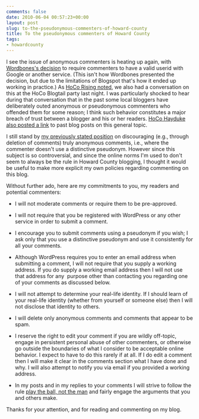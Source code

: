 ```yaml
---
comments: false
date: 2010-06-04 00:57:23+00:00
layout: post
slug: to-the-pseudonymous-commenters-of-howard-county
title: To the pseudonymous commenters of Howard County
tags:
- howardcounty
---
```


I see the issue of anonymous commenters is heating up again, with [Wordbones's decision](http://writing-the-wrongs.blogspot.com/) to require commenters to have a valid userid with Google or another service. (This isn't how Wordbones presented the decision, but due to the limitations of Blogspot that's how it ended up working in practice.)  As [HoCo Rising noted](http://hocorising.blogspot.com/2010/06/case-for-anonymous-commenters.html), we also had a conversation on this at the HoCo Blogtail party last night. I was particularly shocked to hear during that conversation that in the past some local bloggers have deliberately outed anonymous or pseudonymous commenters who offended them for some reason; I think such behavior constitutes a major breach of trust between a blogger and his or her readers. [HoCo Hayduke also posted a link](http://hocohayduke.blogspot.com/search?q=anonymous) to past blog posts on this general topic.

I still stand by [my previously stated position](http://blog.hecker.org/2010/05/19/to-the-anonymous-commenters-of-howard-county/) on discouraging (e.g., through deletion of comments) truly anonymous comments, i.e., where the commenter doesn't use a distinctive pseudonym. However since this subject is so controversial, and since the online norms I'm used to don't seem to always be the rule in Howard County blogging, I thought it would be useful to make more explicit my own policies regarding commenting on this blog.

Without further ado, here are my commitments to you, my readers and potential commenters:



	
  * I will not moderate comments or require them to be pre-approved.

	
  * I will not require that you be registered with WordPress or any other service in order to submit a comment.

	
  * I encourage you to submit comments using a pseudonym if you wish; I ask only that you use a distinctive pseudonym and use it consistently for all your comments.

	
  * Although WordPress requires you to enter an email address when submitting a comment, I will not require that you supply a working address. If you do supply a working email address then I will not use that address for any  purpose other than contacting you regarding one of your comments as discussed below.

	
  * I will not attempt to determine your real-life identity. If I should learn of your real-life identity (whether from yourself or someone else) then I will not disclose that identity to others.

	
  * I will delete only anonymous comments and comments that appear to be spam.

	
  * I reserve the right to edit your comment if you are wildly off-topic, engage in persistent personal abuse of other commenters, or otherwise go outside the boundaries of what I consider to be acceptable online behavior. I expect to have to do this rarely if at all. If I do edit a comment then I will make it clear in the comments section what I have done and why. I will also attempt to notify you via email if you provided a working address.

	
  * In my posts and in my replies to your comments I will strive to follow the rule [play the ball, not the man](http://sluggerotoole.com/2005/03/09/glossary_playing_the_ball_not_the_man/) and fairly engage the arguments that you and others make.


Thanks for your attention, and for reading and commenting on my blog.
